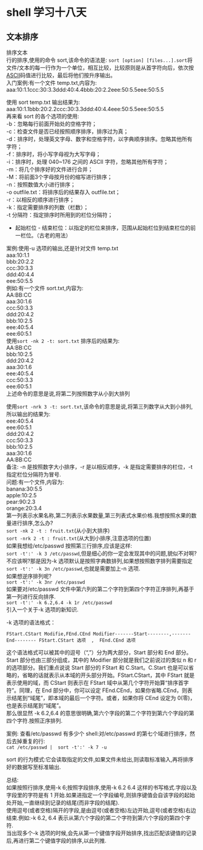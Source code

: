 # shell 学习十八天
## 文本排序

排序文本  
行的排序,使用的命令 sort,该命令的语法是: ```sort [option] [files...].sort```将文件/文本的每一行作为一个单位，相互比较，比较原则是从首字符向后，依次按[ASCII](http://zh.wikipedia.org/zh/ASCII)码值进行比较，最后将他们按升序输出。  
入门案例:有一个文件 temp.txt,内容为:  
aaa:10:1.1ccc:30:3.3ddd:40:4.4bbb:20:2.2eee:50:5.5eee:50:5.5
 
使用 sort temp.txt 输出结果为:  
aaa:10:1.1bbb:20:2.2ccc:30:3.3ddd:40:4.4eee:50:5.5eee:50:5.5  
再来看 sort 的各个选项的使用:  
-b：忽略每行前面开始处的空格字符；  
-c：检查文件是否已经按照顺序排序，排序过为真；  
-d：排序时，处理英文字母、数字和空格字符，以字典顺序排序。忽略其他所有字符；  
-f：排序时，将小写字母视为大写字母；  
-i：排序时，处理 040~176 之间的 ASCII 字符，忽略其他所有字符；    
-m：将几个排序好的文件进行合并；   
-M：将前面3个字母按月份的缩写进行排序；  
-n：按照数值大小进行排序；  
-o outfile.txt：将排序后的结果存入 outfile.txt；  
-r：以相反的顺序进行排序；  
-k：指定需要排序的列数（栏数）；  
-t 分隔符：指定排序时所用到的栏位分隔符；  
+ 起始栏位 - 结束栏位：以指定的栏位来排序，范围从起始栏位到结束栏位的前一栏位。（古老的用法）  
 
案例:使用-u 选项的输出,还是针对文件 temp.txt  
aaa:10:1.1  
bbb:20:2.2  
ccc:30:3.3  
ddd:40:4.4  
eee:50:5.5  
例如:有一个文件 sort.txt,内容为:  
AA:BB:CC  
   aaa:30:1.6  
   ccc:50:3.3  
   ddd:20:4.2  
   bbb:10:2.5  
   eee:40:5.4  
   eee:60:5.1  
使用```sort -nk 2 -t: sort.txt``` 排序后的结果为:  
AA:BB:CC  
bbb:10:2.5  
ddd:20:4.2  
aaa:30:1.6  
eee:40:5.4  
ccc:50:3.3  
eee:60:5.1  
上述命令的意思是说,将第二列按照数字从小到大排列  
 
使用```sort -nrk 3 -t: sort.txt```,该命令的意思是说,将第三列数字从大到小排列,所以输出的结果为:  
eee:40:5.4  
eee:60:5.1  
ddd:20:4.2  
ccc:50:3.3  
bbb:10:2.5  
aaa:30:1.6  
AA:BB:CC  
备注: -n 是按照数字大小排序，-r 是以相反顺序，-k 是指定需要排序的栏位，-t 指定栏位分隔符为冒号.  
问题:有一个文件,内容为:  
banana:30:5.5  
apple:10:2.5  
pear:90:2.3  
orange:20:3.4  
第一列表示水果名称,第二列表示水果数量,第三列表式水果价格.我想按照水果的数量进行排序,怎么办?  
```sort -nk 2 -t : fruit.txt```(从小到大排序)  
```sort -nrk 2 -t : fruit.txt```(从大到小排序,注意选项的位置)  
如果我想给/etc/passwd 按照第三行排序,应该是这样:  
```sort -t':' -k 3 /etc/passwd```,但是细心的你一定会发现其中的问题,貌似不对啊?不应该啊?那是因为-k 选项默认是按照字典数排列,如果想按照数字排列需要指定```sort -t':' -k 3n /etc/passwd```,也就是需要加上-n 选项.  
如果想逆序排列呢?  
```sort -t':' -k 3nr /etc/passwd```  
如果要对/etc/passwd 文件中第六列的第二个字符到第四个字符正序排列,再基于第一列进行反向排序.  
```sort -t':' -k 6.2,6.4 -k 1r /etc/passwd```  
引入一个关于-k 选项的新知识.  
 
-k 选项的语法格式：  
 
```FStart.CStart Modifie,FEnd.CEnd Modifier-------Start--------,-------End-------- FStart.CStart 选项  ,  FEnd.CEnd 选项```
 
 
这个语法格式可以被其中的逗号（“,”）分为两大部分，Start 部分和 End 部分。Start 部分也由三部分组成，其中的 Modifier 部分就是我们之前说过的类似 n 和 r 的选项部分。我们重点说说 Start 部分的 FStart 和 C.Start。C.Start 也是可以省略的，省略的话就表示从本域的开头部分开始。FStart.CStart，其中 FStart 就是表示使用的域，而 CStart 则表示在 FStart 域中从第几个字符开始算“排序首字符”。同理，在 End 部分中，你可以设定 FEnd.CEnd，如果你省略.CEnd，则表示结尾到“域尾”，即本域的最后一个字符。或者，如果你将 CEnd 设定为 0(零)，也是表示结尾到“域尾”。  
那么很显然 -k 6.2,6.4 的意思很明确,第六个字段的第二个字符到第六个字段的第四个字符.按照正序排列.
 
案例:
查看/etc/passwd 有多少个 shell:对/etc/passwd 的第七个域进行排序，然后去掉重复的行:  
```cat /etc/passwd |  sort -t':' -k 7 -u```
 
sort 的行为模式:它会读取指定的文件,如果文件未给出,则读取标准输入,再将排序好的数据写至标准输出.  
 
总结:  
如果按照行排序,使用-k 6;按照字段排序,使用-k 6.2 6.4 这样的书写格式.字段以及字段里的字符是有 1 开始.如果进指定一个字段编号,则排序键值会自该字段的起始处开始,一直继续到记录的结尾(而非字段的结尾).  
使用逗号(或者空格)隔开的字段,是由逗号(或者空格)左边开始,逗号(或者空格)右边结束.例如:-k 6.2, 6.4 表示从第六个字段的第二个字符到第六个字段的第四个字符.  
当出现多个-k 选项的时候,会先从第一个键值字段开始排序,找出匹配该键值的记录后,再进行第二个键值字段的排序,以此列推.  